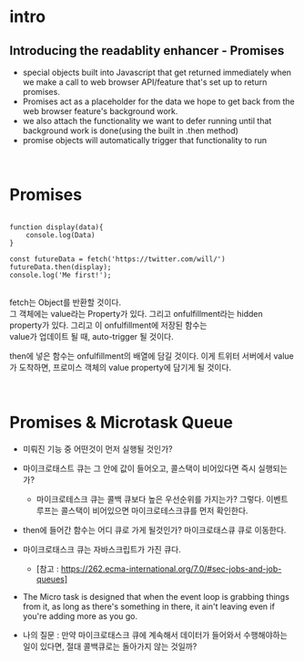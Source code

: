 # intro

## Introducing the readablity enhancer - Promises

- special objects built into Javascript that get returned immediately when we make a call to web browser API/feature that's set up to return promises.
- Promises act as a placeholder for the data we hope to get back from the web browser feature's background work.
- we also attach the functionality we want to defer running until that background work is done(using the built in .then method)
- promise objects will automatically trigger that functionality to run

<br>

# Promises

<pre>
<code>
function display(data){
    console.log(Data)
}

const futureData = fetch('https://twitter.com/will/')
futureData.then(display);
console.log('Me first!');
</code>
</pre>

fetch는 Object를 반환할 것이다.  
그 객체에는 value라는 Property가 있다.
그리고 onfulfillment라는 hidden property가 있다.
그리고 이 onfulfillment에 저장된 함수는  
value가 업데이트 될 때, auto-trigger 될 것이다.

then에 넣은 함수는 onfulfillment의 배열에 담길 것이다.
이게 트위터 서버에서 value가 도착하면,
프로미스 객체의 value property에 담기게 될 것이다.

<br>

# Promises & Microtask Queue

- 미뤄진 기능 중 어떤것이 먼저 실행될 것인가?
- 마이크로태스트 큐는 그 안에 값이 들어오고, 콜스택이 비어있다면 즉시 실행되는가?

  - 마이크로테스크 큐는 콜백 큐보다 높은 우선순위를 가지는가? 그렇다. 이벤트 루프는 콜스택이 비어있으면 마이크로테스크큐를 먼저 확인한다.

- then에 들어간 함수는 어디 큐로 가게 될것인가? 마이크로태스큐 큐로 이동한다.
- 마이크로태스크 큐는 자바스크립트가 가진 큐다.

  - [참고 : https://262.ecma-international.org/7.0/#sec-jobs-and-job-queues]

- The Micro task is designed that when the event loop is grabbing things from it, as long as there's something in there, it ain't leaving even if you're adding more as you go.

- 나의 질문 : 만약 마이크로태스크 큐에 계속해서 데이터가 들어와서 수행해야하는 일이 있다면, 절대 콜백큐로는 돌아가지 않는 것일까?
